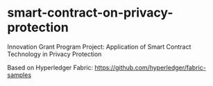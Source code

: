 # smart-contract-on-privacy-protection

Innovation Grant Program Project: Application of Smart Contract Technology in Privacy Protection

Based on Hyperledger Fabric: https://github.com/hyperledger/fabric-samples